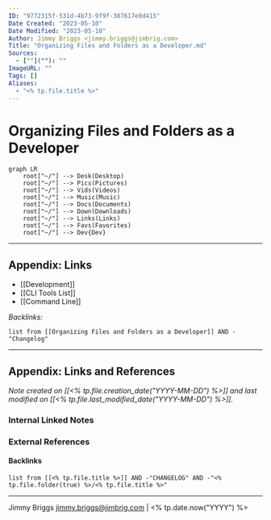 ```yaml
---
ID: "9772315f-531d-4b73-9f9f-387617e8d415"
Date Created: "2023-05-10"
Date Modified: "2023-05-10"
Author: Jimmy Briggs <jimmy.briggs@jimbrig.com>
Title: "Organizing Files and Folders as a Developer.md"
Sources: 
  - [""](""): ""
ImageURL: ""
Tags: []
Aliases:
  - "<% tp.file.title %>"
---
```



# Organizing Files and Folders as a Developer

```mermaid
graph LR
	root["~/"] --> Desk(Desktop)
	root["~/"] --> Pics(Pictures)
	root["~/"] --> Vids(Videos)
	root["~/"] --> Music(Music)
	root["~/"] --> Docs(Documents)
	root["~/"] --> Down(Downloads)
	root["~/"] --> Links(Links)
	root["~/"] --> Favs(Favorites)
	root["~/"] --> Dev{Dev}
```


***

## Appendix: Links

- [[Development]]
- [[CLI Tools List]]
- [[Command Line]]


*Backlinks:*

```dataview
list from [[Organizing Files and Folders as a Developer]] AND -"Changelog"
```

***

## Appendix: Links and References

*Note created on [[<% tp.file.creation_date("YYYY-MM-DD") %>]] and last modified on [[<% tp.file.last_modified_date("YYYY-MM-DD") %>]].*

### Internal Linked Notes

### External References

#### Backlinks

```dataview
list from [[<% tp.file.title %>]] AND -"CHANGELOG" AND -"<% tp.file.folder(true) %>/<% tp.file.title %>"
```


***

Jimmy Briggs <jimmy.briggs@jimbrig.com> | <% tp.date.now("YYYY") %>